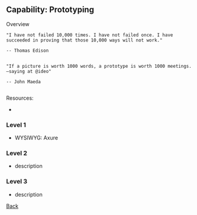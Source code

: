 ## Capability: Prototyping

Overview


```
"I have not failed 10,000 times. I have not failed once. I have succeeded in proving that those 10,000 ways will not work."

-- Thomas Edison


"If a picture is worth 1000 words, a prototype is worth 1000 meetings.
—saying at @ideo"

-- John Maeda


```


Resources:
 - []()

### Level 1
 - WYSIWYG: Axure

### Level 2
 - description

### Level 3
 - description


[Back](https://github.com/colugo/cautious-turtle)
